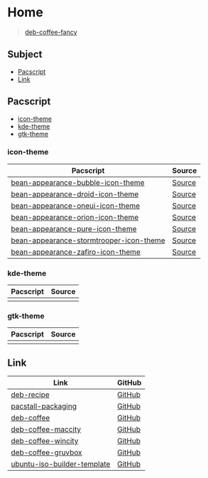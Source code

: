 

# Home

> [deb-coffee-fancy](https://github.com/samwhelp/deb-coffee-fancy)




## Subject

* [Pacscript](#pacscript)
* [Link](#link)




## Pacscript

* [icon-theme](#icon-theme)
* [kde-theme](#kde-theme)
* [gtk-theme](#gtk-theme)




### icon-theme

| Pacscript | Source |
| --------- | ------ |
| [bean-appearance-bubble-icon-theme](https://github.com/samwhelp/deb-coffee/blob/main/packages/bean-appearance-bubble-icon-theme/bean-appearance-bubble-icon-theme.pacscript) | [Source](https://github.com/yeyushengfan258/Bubble-icon-theme) |
| [bean-appearance-droid-icon-theme](https://github.com/samwhelp/deb-coffee/blob/main/packages/bean-appearance-droid-icon-theme/bean-appearance-droid-icon-theme.pacscript) | [Source](https://github.com/SethStormR/Droid) |
| [bean-appearance-oneui-icon-theme](https://github.com/samwhelp/deb-coffee/blob/main/packages/bean-appearance-oneui-icon-theme/bean-appearance-oneui-icon-theme.pacscript) | [Source](https://github.com/mjkim0727/OneUI4-Icons) |
| [bean-appearance-orion-icon-theme](https://github.com/samwhelp/deb-coffee/blob/main/packages/bean-appearance-orion-icon-theme/bean-appearance-orion-icon-theme.pacscript) | [Source](https://github.com/SethStormR/Orion) |
| [bean-appearance-pure-icon-theme](https://github.com/samwhelp/deb-coffee/blob/main/packages/bean-appearance-pure-icon-theme/bean-appearance-pure-icon-theme.pacscript) | [Source](https://github.com/mjkim0727/Pure-icon-theme) |
| [bean-appearance-stormtrooper-icon-theme](https://github.com/samwhelp/deb-coffee/blob/main/packages/bean-appearance-stormtrooper-icon-theme/bean-appearance-stormtrooper-icon-theme.pacscript) | [Source](https://github.com/SethStormR/Stormtrooper) |
| [bean-appearance-zafiro-icon-theme](https://github.com/samwhelp/deb-coffee/blob/main/packages/bean-appearance-zafiro-icon-theme/bean-appearance-zafiro-icon-theme.pacscript) | [Source](https://github.com/zayronxio/Zafiro-icons) |


### kde-theme

| Pacscript | Source |
| --------- | ------ |
|  |  |


### gtk-theme

| Pacscript | Source |
| --------- | ------ |
|  |  |




## Link

| Link | GitHub |
| ---- | ------ |
| [deb-recipe](https://samwhelp.github.io/deb-recipe/) | [GitHub](https://github.com/samwhelp/deb-recipe) |
| [pacstall-packaging](https://samwhelp.github.io/deb-recipe/) | [GitHub](https://github.com/samwhelp/pacstall-packaging) |
| [deb-coffee](https://samwhelp.github.io/deb-coffee/) | [GitHub](https://github.com/samwhelp/deb-coffee) |
| [deb-coffee-maccity](https://samwhelp.github.io/deb-coffee-maccity/) | [GitHub](https://github.com/samwhelp/deb-coffee-maccity) |
| [deb-coffee-wincity](https://samwhelp.github.io/deb-coffee-wincity/) | [GitHub](https://github.com/samwhelp/deb-coffee-wincity) |
| [deb-coffee-gruvbox](https://samwhelp.github.io/deb-coffee-gruvbox/) | [GitHub](https://github.com/samwhelp/deb-coffee-gruvbox) |
| [ubuntu-iso-builder-template](https://samwhelp.github.io/ubuntu-iso-builder-template/) | [GitHub](https://github.com/samwhelp/ubuntu-iso-builder-template) |
